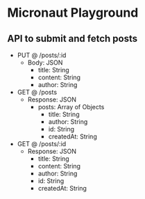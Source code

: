 # Micronaut Playground

## API to submit and fetch posts

* PUT @ /posts/:id
  * Body: JSON
    * title: String
    * content: String
    * author: String
* GET @ /posts
  * Response: JSON
    * posts: Array of Objects
      * title: String
      * author: String
      * id: String
      * createdAt: String
* GET @ /posts/:id
  * Response: JSON
    * title: String
    * content: String
    * author: String
    * id: String
    * createdAt: String